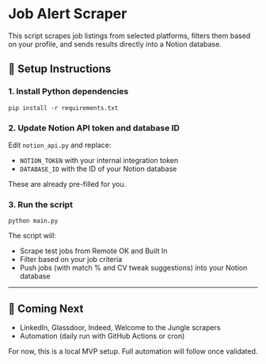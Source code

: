 # Job Alert Scraper

This script scrapes job listings from selected platforms, filters them based on your profile, and sends results directly into a Notion database.

## 🔧 Setup Instructions

### 1. Install Python dependencies
```
pip install -r requirements.txt
```

### 2. Update Notion API token and database ID
Edit `notion_api.py` and replace:
- `NOTION_TOKEN` with your internal integration token
- `DATABASE_ID` with the ID of your Notion database

These are already pre-filled for you.

### 3. Run the script
```
python main.py
```

The script will:
- Scrape test jobs from Remote OK and Built In
- Filter based on your job criteria
- Push jobs (with match % and CV tweak suggestions) into your Notion database

---

## 📌 Coming Next
- LinkedIn, Glassdoor, Indeed, Welcome to the Jungle scrapers
- Automation (daily run with GitHub Actions or cron)

For now, this is a local MVP setup. Full automation will follow once validated.
